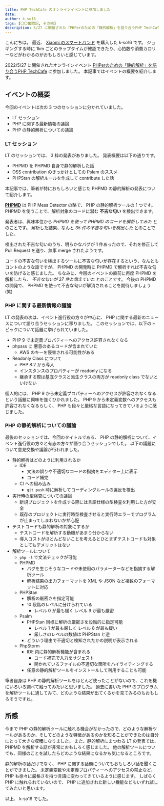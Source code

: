 ```yaml
---
title: PHP TechCafe のオンラインイベントに参加しました
date: 
author: k-so16
tags: [〇〇奮闘記, その他]
description: 5/27 に開催された『PHPerのための「静的解析」を語り合うPHP TechCafe』の参加レポートです。
---
```


こんにちは。
最近、 [Xiaomi のスマートバンド](https://www.mi.com/jp/product/mi-smart-band-6/) を購入した k-so16 です。
ジョギングする時に 1km ごとのラップタイムが確認できたり、心拍数や消費カロリーなどがわかるのがおもしろいと感じています。

2022/5/27 に開催されたオンラインイベント [PHPerのための「静的解析」を語り合うPHP TechCafe](https://rakus.connpass.com/event/245646/) に参加しました。
本記事ではイベントの概要を紹介します。

## イベントの概要

今回のイベントは次の 3 つのセッションに分かれていました。

- LT セッション
- PHP に関する最新情報の議論
- PHP の静的解析についての議論

### LT セッション

LT のセッションでは、 3 枠の発表がありました。
発表概要は以下の通りです。

- PHPMD を PHPMD 自身で静的解析した話
- OSS contribution のきっかけとしての Pslam のススメ
- PHPStan の解析ルールを作成して contribute した話

本記事では、筆者が特におもしろいと感じた PHPMD の静的解析の発表について紹介します。

**[PHPMD](https://phpmd.org/)** は PHP Mess Detector の略で、 PHP の静的解析ツールの 1 つです。
PHPMD を使うことで、解析対象のコードに潜む **不吉な匂い** を検出できます。

発表者は、興味本位から *PHPMD を使って PHPMD のコードを解析してみた* とのことです。
解析した結果、なんと *35 件の不吉な匂いを検出した* とのことでした。

検出された不吉な匂いのうち、明らかなバグが 1 件あったので、それを修正して Pull Request を送り、無事 merge されたようです。

コードの不吉な匂いを検出するツールに不吉な匂いが存在するという、なんともコントのような話ですが、 PHPMD の開発時に PHPMD で解析すれば不吉な匂いを防げると感じました。
ちなみに、今回のイベントの直前に再度 PHPMD を解析したら、 *不吉な匂いが 37 件と増えていた* とのことです。
今後の PHPMD の開発で、 PHPMD を使って不吉な匂いが解消されることを期待しましょう (笑)

### PHP に関する最新情報の議論

LT の発表の次は、イベント進行役の方々が中心に、 PHP に関する最新のニュースについて語り合うセッションに移りました。
このセッションでは、以下のトピックについて話題に挙げられていました。

- PHP 9 で未定義プロパティーへのアクセス許容されなくなる
- phpass に 悪意のあるコードが含まれていた
    - AWS のキーを侵害される可能性がある
- Readonly Class について
    - PHP 8.2 から導入
    - インスタンスのプロパティーが readonly になる
    - 継承する際は基底クラスと派生クラスの両方が readonly class でないといけない

個人的には、 PHP 9 から未定義プロパティーへのアクセスが許容されなくなるという話題に興味を強くひかれました。
PHP 9 から未定義変数へのアクセスも許容されなくなるらしく、 PHP も段々と厳格な言語になってきているように感じました。

### PHP の静的解析についての議論

最後のセッションでは、今回のタイトルである、 PHP の静的解析について、イベント進行役の方々と有志の方々が語り合うセッションでした。
以下の議題について意見交換や議論が行われました。

- 静的解析はどのように利用されるか
    - IDE
        - 文法の誤りや不適切なコードの指摘をエディター上に表示
        - コード補完
    - CI への組み込み
        - `git push` 時に解析してコーディングルールの違反を検出
- 実行時の型検査についての議論
    - 新規プロジェクトを作成する際には言語仕様の型検査を利用した方が安全
    - 既存のプロジェクトに実行時型検査させると実行時エラーでプログラムが止まってしまわないかが心配
- テストコードも静的解析の対象にするか
    - テストコードを解析する動機があまり分からない
    - 導入コストがほとんどないことを考えるとひとまずテストコードも対象としてもデメリットはない
- 解析ツールについて
    - `php -l` で文法チェックが可能
    - PHPMD
        - バグを生じそうなコードや未使用のパラメーターなどを指摘する解析ツール
        - 解析結果の出力フォーマットを XML や JSON など複数のフォーマットに対応
    - PHPStan
        - 解析の厳密さを指定可能
        - 10 段階のレベルに分けられている
            - レベル 0 が最も緩く レベル 9 が最も厳密
    - Psalm
        - PHPStan 同様に解析の厳密さを段階的に指定可能
            - レベル 1 が最も厳しく レベル 8 が最も緩い
            - 厳しさのレベルの数値は PHPStan と逆
        - どういう理由で不適切と検知されたかの説明が表示される
    - PhpStorm
        - IDE 内に静的解析機能が含まれる
            - コード補完で入力をサジェスト
            - 開かれているファイルの不適切な箇所をハイライティングする
        - 任意の静的解析ツールをインストールして利用することも可能

筆者自身は PHP の静的解析ツールをほとんど使ったことがないので、これを機にいろいろ調べて触ってみたいと思いました。
過去に書いた PHP のプログラムを解析ツールに通してみて、どのような結果が出てくるかを見てみるのもおもしろそうですね。

## 所感

今まで PHP の静的解析ツールに触れる機会がなかったので、どのような解析ツールがあるのか、そしてどのような特徴があるのかを知ることができたのは自分にとって大きな収穫になりました。
また、静的解析にまつわる LT の発表では、 PHPMD を解析する話が非常におもしろく感じました。
他の解析ツールについても、同様のことを試したらどのような結果になるかも気になるところです。

静的解析の話だけでなく、 PHP に関する話題についてもおもしろい話を聞くことができました。
未定義変数や未定義プロパティーへのアクセスの禁止など、 PHP も徐々に厳格さを持つ言語に変わってきているように感じます。
しばらく PHP に触れられていないので、 PHP に追加された新しい機能などもいずれ試してみたいと思います。

以上、 k-so16 でした。
